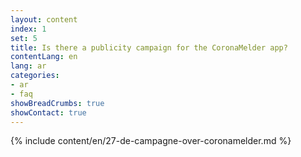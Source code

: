 ```yaml
---
layout: content
index: 1
set: 5
title: Is there a publicity campaign for the CoronaMelder app?
contentLang: en
lang: ar
categories:
- ar
- faq
showBreadCrumbs: true
showContact: true
---
```

{% include content/en/27-de-campagne-over-coronamelder.md %}
